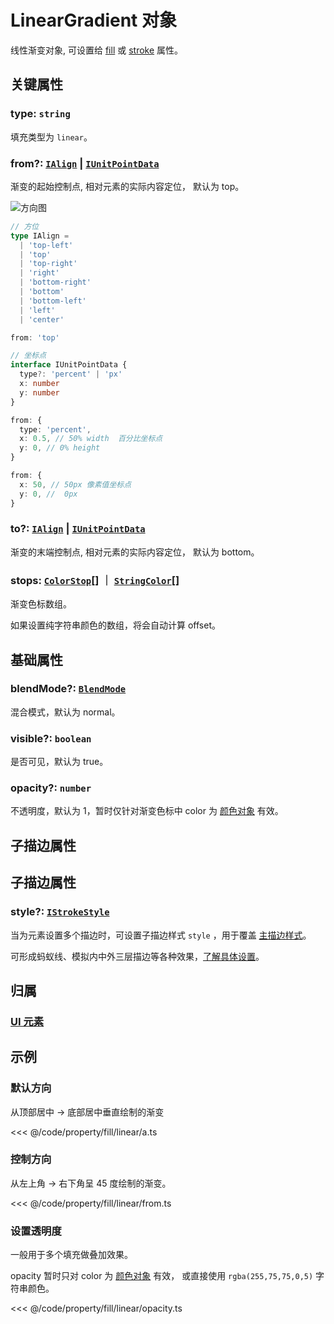<script setup>
import Case from '/component/Case.vue'
</script>

# LinearGradient 对象

线性渐变对象, 可设置给 [fill](/reference/UI/fill.md) 或 [stroke](/reference/UI/stroke.md) 属性。

<case name="Linear"  editor=false></case>

## 关键属性

### type: `string`

填充类型为 `linear`。

### from?: [`IAlign`](/api/modules.md#ialign) | [`IUnitPointData`](/api/interfaces/IUnitPointData.md)

渐变的起始控制点, 相对元素的实际内容定位， 默认为 top。

<!-- ```ts
from: 'top' // = { type: 'percent', x: 0.5, y: 0} 顶部居中
``` -->

![方向图](/svg/deriction.svg)

```ts
// 方位
type IAlign =
  | 'top-left'
  | 'top'
  | 'top-right'
  | 'right'
  | 'bottom-right'
  | 'bottom'
  | 'bottom-left'
  | 'left'
  | 'center'

from: 'top'

// 坐标点
interface IUnitPointData {
  type?: 'percent' | 'px'
  x: number
  y: number
}

from: {
  type: 'percent',
  x: 0.5, // 50% width  百分比坐标点
  y: 0, // 0% height
}

from: {
  x: 50, // 50px 像素值坐标点
  y: 0, //  0px
}
```

### to?: [`IAlign`](/api/modules.md#ialign) | [`IUnitPointData`](/api/interfaces/IUnitPointData.md)

渐变的末端控制点, 相对元素的实际内容定位， 默认为 bottom。

### stops: [`ColorStop`](/reference/interface/ui/Color.md#colorstop)[] ｜ [`StringColor`](/reference/interface/ui/Color.md#stringcolor)[]

渐变色标数组。

如果设置纯字符串颜色的数组，将会自动计算 offset。

## 基础属性

### blendMode?: [`BlendMode`](/reference/UI/blendMode.md)

混合模式，默认为 normal。

### visible?: `boolean`

是否可见，默认为 true。

### opacity?: `number`

不透明度，默认为 1，暂时仅针对渐变色标中 color 为 [颜色对象](/reference/interface/ui/Color.md#rgb) 有效。

## 子描边属性

## 子描边属性

### style?: [`IStrokeStyle`](/api/interfaces/IStrokeStyle.md)

当为元素设置多个描边时，可设置子描边样式 `style` ，用于覆盖 [主描边样式](/reference/UI/stroke.md#描边样式属性)。

可形成蚂蚁线、模拟内中外三层描边等各种效果，[了解具体设置](/reference/UI/stroke.md#子描边属性)。

## 归属

### [UI 元素](/reference/display/UI.md)

## 示例

<case name="Linear" index=0 editor=false></case>

### 默认方向

从顶部居中 -> 底部居中垂直绘制的渐变

<<< @/code/property/fill/linear/a.ts

<case name="Linear" index=1 editor=false></case>

### 控制方向

从左上角 -> 右下角呈 45 度绘制的渐变。

<<< @/code/property/fill/linear/from.ts

<case name="Linear" index=6 editor=false></case>

### 设置透明度

一般用于多个填充做叠加效果。

opacity 暂时只对 color 为 [颜色对象](/reference/interface/ui/Color.md#rgb) 有效， 或直接使用 `rgba(255,75,75,0,5)` 字符串颜色。

<<< @/code/property/fill/linear/opacity.ts
